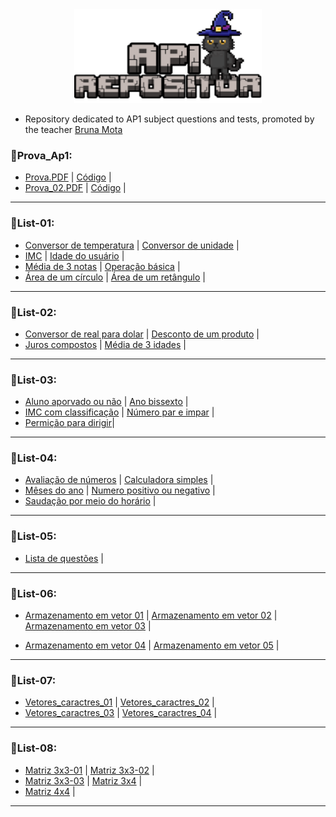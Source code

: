 
<div align="center">
  <img src="https://github.com/Paulo-if/AP1/blob/main/AP1.png" alt="IMG" width="300" height="150">
</div>

- Repository dedicated to AP1 subject questions and tests, promoted by the teacher [Bruna Mota](https://github.com/brunamota)

### 🐾Prova_Ap1:
- [Prova.PDF](https://github.com/Paulo-if/AP1/blob/main/Prova_Ap1/Prova.pdf) | [Código](https://github.com/Paulo-if/AP1/blob/main/Prova_Ap1/Prova-01.c) |
- [Prova_02.PDF](https://github.com/Paulo-if/AP1/blob/main/Prova_Ap1/Prova_02.pdf.pdf) | [Código](https://github.com/Paulo-if/AP1/blob/main/Prova_Ap1/Prova_02.c) |

--- 

### 🐾List-01:
  - [Conversor de temperatura](https://github.com/Paulo-if/AP1/blob/main/List_01/conversor_celsius_farenheit.c) | [Conversor de unidade](https://github.com/Paulo-if/AP1/blob/main/List_01/conversor_de_unidades.c) |
  - [IMC](https://github.com/Paulo-if/AP1/blob/main/List_01/calculo_imc.c) | [Idade do usuário](https://github.com/Paulo-if/AP1/blob/main/List_01/idade_usu%C3%A1rio.c) |
  - [Média de 3 notas](https://github.com/Paulo-if/AP1/blob/main/List_01/media_3_notas.c) | [Operação básica](https://github.com/Paulo-if/AP1/blob/main/List_01/atribuicoes_aritmeticas.c) |
  - [Área de um círculo](https://github.com/Paulo-if/AP1/blob/main/List_01/area_circulo.c) | [Área de um retângulo](https://github.com/Paulo-if/AP1/blob/main/List_01/area_retangulo.c) |

---

### 🐾List-02:
- [Conversor de real para dolar](https://github.com/Paulo-if/AP1/blob/main/List_02/real_dolar.c) | [Desconto de um produto](https://github.com/Paulo-if/AP1/blob/main/List_02/desconto_produtos.c) |
- [Juros compostos](https://github.com/Paulo-if/AP1/blob/main/List_02/juros_compostos.c) | [Média de 3 idades](https://github.com/Paulo-if/AP1/blob/main/List_02/media_3_idades.c) |

---

### 🐾List-03:
- [Aluno aporvado ou não](https://github.com/Paulo-if/AP1/blob/main/List_03/aprovacao_aluno.c) | [Ano bissexto](https://github.com/Paulo-if/AP1/blob/main/List_03/ano_bi.c) |
- [IMC com classificação](https://github.com/Paulo-if/AP1/blob/main/List_03/imc_completo.c) | [Número par e impar](https://github.com/Paulo-if/AP1/blob/main/List_03/impar_par.c) |
- [Permição para dirigir](https://github.com/Paulo-if/AP1/blob/main/List_03/cnh.c)|

---

### 🐾List-04:
- [Avaliação de números](https://github.com/Paulo-if/AP1/blob/main/List_04/avaliacao_numerica.c) | [Calculadora simples](https://github.com/Paulo-if/AP1/blob/main/List_04/operacao_matem%C3%A1tica.c) |
- [Mêses do ano](https://github.com/Paulo-if/AP1/blob/main/List_04/mes_correspondente.c) | [Numero positivo ou negativo](https://github.com/Paulo-if/AP1/blob/main/List_04/num_positivo_negativo.c) |
- [Saudação por meio do horário](https://github.com/Paulo-if/AP1/blob/main/List_04/saudacao_horario.c) |

---

### 🐾List-05:
- [Lista de questões](https://github.com/Paulo-if/AP1/blob/main/List_05/Lista%20de%20quest%C3%B5es.c) |

---

### 🐾List-06:
- [Armazenamento em vetor 01](https://github.com/Paulo-if/AP1/blob/main/List_06/Armaze_em_vetor_1.c) | [Armazenamento em vetor 02](https://github.com/Paulo-if/AP1/blob/main/List_06/Armaze_em_vetor_2.c) | [Armazenamento em vetor 03](https://github.com/Paulo-if/AP1/blob/main/List_06/Armaze_em_vetor_3.c) |

- [Armazenamento em vetor 04](https://github.com/Paulo-if/AP1/blob/main/List_06/Armaze_em_vetor_4.c) | [Armazenamento em vetor 05](https://github.com/Paulo-if/AP1/blob/main/List_06/Armaze_em_vetor_5.c) |

--- 

### 🐾List-07:
- [Vetores_caractres_01](https://github.com/Paulo-if/AP1/blob/main/List_07/Vetores_caracteres_01.c) | [Vetores_caractres_02](https://github.com/Paulo-if/AP1/blob/main/List_07/Vetores_caracteres_02.c) |
- [Vetores_caractres_03](https://github.com/Paulo-if/AP1/blob/main/List_07/Vetores_caracteres_03.c) | [Vetores_caractres_04](https://github.com/Paulo-if/AP1/blob/main/List_07/Vetores_caracteres_04.c) | 

---

### 🐾List-08:
- [Matriz 3x3-01](https://github.com/Paulo-if/AP1/blob/main/List_08/Matriz_3x3_01.c) | [Matriz 3x3-02](https://github.com/Paulo-if/AP1/blob/main/List_08/Matriz_3x3_02.c) |
- [Matriz 3x3-03](https://github.com/Paulo-if/AP1/blob/main/List_08/Matriz_3x3_03.c) | [Matriz 3x4](https://github.com/Paulo-if/AP1/blob/main/List_08/Matriz_3x4.c) |
- [Matriz 4x4](https://github.com/Paulo-if/AP1/blob/main/List_08/Matriz_4x4.C) | 

--- 
